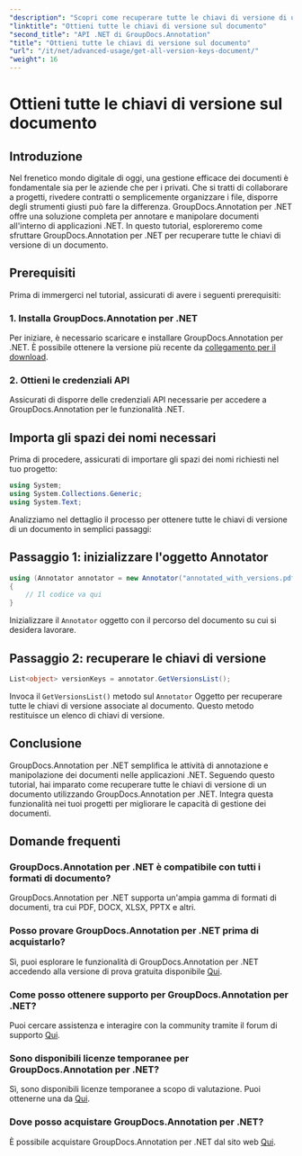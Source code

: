 ```yaml
---
"description": "Scopri come recuperare tutte le chiavi di versione di un documento utilizzando GroupDocs.Annotation per .NET. Migliora le tue capacità di gestione dei documenti con questa guida completa."
"linktitle": "Ottieni tutte le chiavi di versione sul documento"
"second_title": "API .NET di GroupDocs.Annotation"
"title": "Ottieni tutte le chiavi di versione sul documento"
"url": "/it/net/advanced-usage/get-all-version-keys-document/"
"weight": 16
---
```


# Ottieni tutte le chiavi di versione sul documento

## Introduzione
Nel frenetico mondo digitale di oggi, una gestione efficace dei documenti è fondamentale sia per le aziende che per i privati. Che si tratti di collaborare a progetti, rivedere contratti o semplicemente organizzare i file, disporre degli strumenti giusti può fare la differenza. GroupDocs.Annotation per .NET offre una soluzione completa per annotare e manipolare documenti all'interno di applicazioni .NET. In questo tutorial, esploreremo come sfruttare GroupDocs.Annotation per .NET per recuperare tutte le chiavi di versione di un documento.
## Prerequisiti
Prima di immergerci nel tutorial, assicurati di avere i seguenti prerequisiti:
### 1. Installa GroupDocs.Annotation per .NET
Per iniziare, è necessario scaricare e installare GroupDocs.Annotation per .NET. È possibile ottenere la versione più recente da [collegamento per il download](https://releases.groupdocs.com/annotation/net/).
### 2. Ottieni le credenziali API
Assicurati di disporre delle credenziali API necessarie per accedere a GroupDocs.Annotation per le funzionalità .NET.

## Importa gli spazi dei nomi necessari
Prima di procedere, assicurati di importare gli spazi dei nomi richiesti nel tuo progetto:
```csharp
using System;
using System.Collections.Generic;
using System.Text;
```

Analizziamo nel dettaglio il processo per ottenere tutte le chiavi di versione di un documento in semplici passaggi:
## Passaggio 1: inizializzare l'oggetto Annotator
```csharp
using (Annotator annotator = new Annotator("annotated_with_versions.pdf"))
{
    // Il codice va qui
}
```
Inizializzare il `Annotator` oggetto con il percorso del documento su cui si desidera lavorare.
## Passaggio 2: recuperare le chiavi di versione
```csharp
List<object> versionKeys = annotator.GetVersionsList();
```
Invoca il `GetVersionsList()` metodo sul `Annotator` Oggetto per recuperare tutte le chiavi di versione associate al documento. Questo metodo restituisce un elenco di chiavi di versione.

## Conclusione
GroupDocs.Annotation per .NET semplifica le attività di annotazione e manipolazione dei documenti nelle applicazioni .NET. Seguendo questo tutorial, hai imparato come recuperare tutte le chiavi di versione di un documento utilizzando GroupDocs.Annotation per .NET. Integra questa funzionalità nei tuoi progetti per migliorare le capacità di gestione dei documenti.
## Domande frequenti
### GroupDocs.Annotation per .NET è compatibile con tutti i formati di documento?
GroupDocs.Annotation per .NET supporta un'ampia gamma di formati di documenti, tra cui PDF, DOCX, XLSX, PPTX e altri.
### Posso provare GroupDocs.Annotation per .NET prima di acquistarlo?
Sì, puoi esplorare le funzionalità di GroupDocs.Annotation per .NET accedendo alla versione di prova gratuita disponibile [Qui](https://releases.groupdocs.com/).
### Come posso ottenere supporto per GroupDocs.Annotation per .NET?
Puoi cercare assistenza e interagire con la community tramite il forum di supporto [Qui](https://forum.groupdocs.com/c/annotation/10).
### Sono disponibili licenze temporanee per GroupDocs.Annotation per .NET?
Sì, sono disponibili licenze temporanee a scopo di valutazione. Puoi ottenerne una da [Qui](https://purchase.groupdocs.com/temporary-license/).
### Dove posso acquistare GroupDocs.Annotation per .NET?
È possibile acquistare GroupDocs.Annotation per .NET dal sito web [Qui](https://purchase.groupdocs.com/buy).